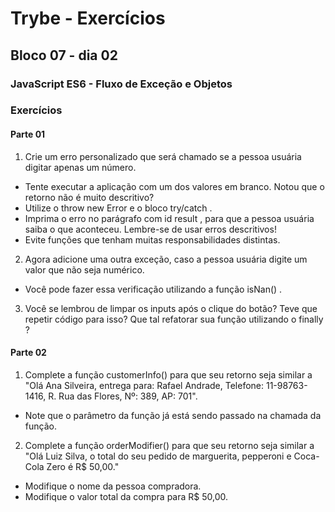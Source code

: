 # Trybe - Exercícios
## Bloco 07 - dia 02
### JavaScript ES6 - Fluxo de Exceção e Objetos

### Exercícios
#### Parte 01

1. Crie um erro personalizado que será chamado se a pessoa usuária digitar apenas um número.
  - Tente executar a aplicação com um dos valores em branco. Notou que o retorno não é muito descritivo?
  - Utilize o throw new Error e o bloco try/catch .
  - Imprima o erro no parágrafo com id result , para que a pessoa usuária saiba o que aconteceu. Lembre-se de usar erros descritivos!
  - Evite funções que tenham muitas responsabilidades distintas.
2. Agora adicione uma outra exceção, caso a pessoa usuária digite um valor que não seja numérico.
  - Você pode fazer essa verificação utilizando a função isNan() .
3. Você se lembrou de limpar os inputs após o clique do botão? Teve que repetir código para isso? Que tal refatorar sua função utilizando o finally ?

#### Parte 02

1. Complete a função customerInfo() para que seu retorno seja similar a "Olá Ana Silveira, entrega para: Rafael Andrade, Telefone: 11-98763-1416, R. Rua das Flores, Nº: 389, AP: 701".
  - Note que o parâmetro da função já está sendo passado na chamada da função.
2. Complete a função orderModifier() para que seu retorno seja similar a "Olá Luiz Silva, o total do seu pedido de marguerita, pepperoni e Coca-Cola Zero é R$ 50,00."
  - Modifique o nome da pessoa compradora.
  - Modifique o valor total da compra para R$ 50,00.